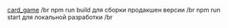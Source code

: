 [card_game](https://sgeorgi174.github.io/card_game/) /br
npm run build для сборки продакшен версии /br
npm run start для локальной разработки /br
